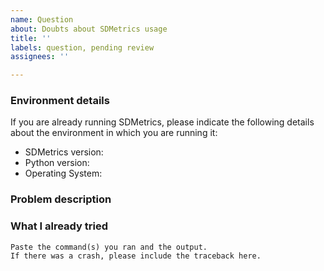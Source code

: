 ```yaml
---
name: Question
about: Doubts about SDMetrics usage
title: ''
labels: question, pending review
assignees: ''

---
```


### Environment details

If you are already running SDMetrics, please indicate the following details about the environment in
which you are running it:

* SDMetrics version:
* Python version:
* Operating System:

### Problem description

<!--Replace this with a description of the problem that you are trying to solve using SDMetrics. If
possible, describe the data that you are using, or consider attaching some example data
that others can use to propose a working solution for your problem.-->

### What I already tried

<!--Replace with a description of what you already tried and what is the behavior that you observe.
If possible, also add below the exact code that you are running.-->

```
Paste the command(s) you ran and the output.
If there was a crash, please include the traceback here.
```
